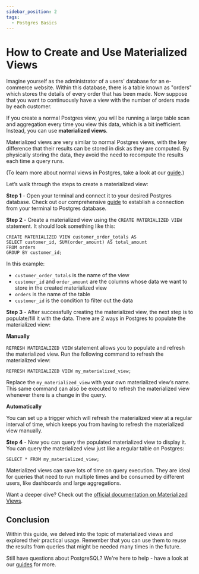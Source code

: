 ```yaml
---
sidebar_position: 2
tags:
  - Postgres Basics
---
```


# How to Create and Use Materialized Views

Imagine yourself as the administrator of a users' database for an e-commerce website. Within this database, there is a table known as "orders" which stores the details of every order that has been made. Now suppose that you want to continuously have a view with the number of orders made by each customer.

If you create a normal Postgres view, you will be running a large table scan and aggregation every time you view this data, which is a bit inefficient. Instead, you can use **materialized views**.

Materialized views are very similar to normal Postgres views, with the key difference that their results can be stored in disk as they are computed. By physically storing the data, they avoid the need to recompute the results each time a query runs.

(To learn more about normal views in Postgres, take a look at our [guide](https://tembo.io/docs/postgres_guides/how-to-create-views-in-postgres/).)

Let’s walk through the steps to create a materialized view:

**Step 1** - Open your terminal and connect it to your desired Postgres database. Check out our comprehensive [guide](https://tembo.io/docs/postgres_guides/how-to-connect-to-postgres/) to establish a connection from your terminal to Postgres database.

**Step 2** - Create a materialized view using the `CREATE MATERIALIZED VIEW` statement. It should look something like this:

```
CREATE MATERIALIZED VIEW customer_order_totals AS
SELECT customer_id, SUM(order_amount) AS total_amount
FROM orders
GROUP BY customer_id;
```

In this example:

- `customer_order_totals` is the name of the view
- `customer_id` and `order_amount` are the columns whose data we want to store in the created materialized view
- `orders` is the name of the table
- `customer_id` is the condition to filter out the data

**Step 3** - After successfully creating the materialized view, the next step is to populate/fill it with the data. There are 2 ways in Postgres to populate the materialized view:

**Manually**

`REFRESH MATERIALIZED VIEW` statement allows you to populate and refresh the materialized view. Run the following command to refresh the materialized view:

```
REFRESH MATERIALIZED VIEW my_materialized_view;
```

Replace the `my_materialized_view` with your own materialized view’s name. This same command can also be executed to refresh the materialized view whenever there is a change in the query.

**Automatically**

You can set up a trigger which will refresh the materialized view at a regular interval of time, which keeps you from having to refresh the materialized view manually.

**Step 4** - Now you can query the populated materialized view to display it. You can query the materialized view just like a regular table on Postgres:

```
SELECT * FROM my_materialized_view;
```

Materialized views can save lots of time on query execution. They are ideal for queries that need to run multiple times and be consumed by different users, like dashboards and large aggregations.

Want a deeper dive? Check out the [official documentation on Materialized Views](https://www.postgresql.org/docs/current/rules-materializedviews.html).

## Conclusion

Within this guide, we delved into the topic of materialized views and explored their practical usage. Remember that you can use them to reuse the results from queries that might be needed many times in the future.

Still have questions about PostgreSQL? We're here to help - have a look at our [guides](https://tembo.io/docs/category/postgres-guides) for more.
